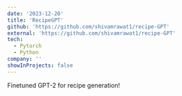 ```yaml
---
date: '2023-12-20'
title: 'RecipeGPT'
github: 'https://github.com/shivamrawat1/recipe-GPT'
external: 'https://github.com/shivamrawat1/recipe-GPT'
tech:
  - Pytorch
  - Python
company: ''
showInProjects: false
---
```


Finetuned GPT-2 for recipe generation!
